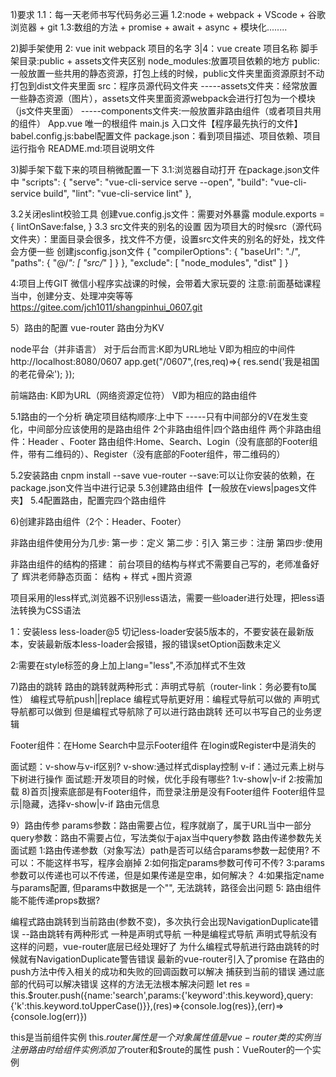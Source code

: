 1)要求
1.1：每一天老师书写代码务必三遍
1.2:node + webpack + VScode + 谷歌浏览器 + git
1.3:数组的方法 + promise + await + async + 模块化........

2)脚手架使用
2: vue init webpack 项目的名字
3|4：vue create 项目名称
脚手架目录:public + assets文件夹区别
node_modules:放置项目依赖的地方
public:一般放置一些共用的静态资源，打包上线的时候，public文件夹里面资源原封不动打包到dist文件夹里面
src：程序员源代码文件夹
  -----assets文件夹：经常放置一些静态资源（图片），assets文件夹里面资源webpack会进行打包为一个模块（js文件夹里面）
  -----components文件夹:一般放置非路由组件（或者项目共用的组件）
        App.vue 唯一的根组件
        main.js 入口文件【程序最先执行的文件】
        babel.config.js:babel配置文件
        package.json：看到项目描述、项目依赖、项目运行指令
        README.md:项目说明文件
  

3)脚手架下载下来的项目稍微配置一下
3.1:浏览器自动打开
        在package.json文件中
        "scripts": {
         "serve": "vue-cli-service serve --open",
          "build": "vue-cli-service build",
          "lint": "vue-cli-service lint"
        },



3.2关闭eslint校验工具
创建vue.config.js文件：需要对外暴露
module.exports = {
   lintOnSave:false,
}
3.3 src文件夹的别名的设置
因为项目大的时候src（源代码文件夹）：里面目录会很多，找文件不方便，设置src文件夹的别名的好处，找文件会方便一些
创建jsconfig.json文件
{
    "compilerOptions": {
        "baseUrl": "./",
        "paths": {
            "@/*": [
                "src/*"
            ]
        }
    },
    "exclude": [
        "node_modules",
        "dist"
    ]
}


4:项目上传GIT
微信小程序实战课的时候，会带着大家玩耍的
注意:前面基础课程当中，创建分支、处理冲突等等
https://gitee.com/jch1011/shangpinhui_0607.git






5）路由的配置
vue-router
路由分为KV

node平台（并非语言）
对于后台而言:K即为URL地址   V即为相应的中间件
http://localhost:8080/0607
app.get("/0607",(res,req)=>{
   res.send('我是祖国的老花骨朵');
});


前端路由:
K即为URL（网络资源定位符）
V即为相应的路由组件


5.1路由的一个分析
确定项目结构顺序:上中下 -----只有中间部分的V在发生变化，中间部分应该使用的是路由组件
2个非路由组件|四个路由组件
两个非路由组件：Header 、Footer
路由组件:Home、Search、Login（没有底部的Footer组件，带有二维码的）、Register（没有底部的Footer组件，带二维码的）

5.2安装路由
 cnpm install --save vue-router 
--save:可以让你安装的依赖，在package.json文件当中进行记录
5.3创建路由组件【一般放在views|pages文件夹】
5.4配置路由，配置完四个路由组件





6)创建非路由组件（2个：Header、Footer）

非路由组件使用分为几步:
第一步：定义
第二步：引入
第三步：注册
第四步:使用

非路由组件的结构的搭建：
前台项目的结构与样式不需要自己写的，老师准备好了
辉洪老师静态页面：
结构 + 样式 +图片资源

项目采用的less样式,浏览器不识别less语法，需要一些loader进行处理，把less语法转换为CSS语法

1：安装less less-loader@5
切记less-loader安装5版本的，不要安装在最新版本，安装最新版本less-loader会报错，报的错误setOption函数未定义

2:需要在style标签的身上加上lang="less",不添加样式不生效






7)路由的跳转
路由的跳转就两种形式：声明式导航（router-link：务必要有to属性）
                    编程式导航push||replace
编程式导航更好用：编程式导航可以做的 声明式导航都可以做到
但是编程式导航除了可以进行路由跳转 还可以书写自己的业务逻辑


Footer组件：在Home Search中显示Footer组件 在login或Register中是消失的


面试题：v-show与v-if区别?
v-show:通过样式display控制
v-if：通过元素上树与下树进行操作
面试题:开发项目的时候，优化手段有哪些?
1:v-show|v-if
2:按需加载
8)首页|搜索底部是有Footer组件，而登录注册是没有Footer组件
Footer组件显示|隐藏，选择v-show|v-if
路由元信息



9）路由传参
params参数：路由需要占位，程序就崩了，属于URL当中一部分
query参数：路由不需要占位，写法类似于ajax当中query参数
路由传递参数先关面试题
     1:路由传递参数（对象写法）path是否可以结合params参数一起使用?
     不可以：不能这样书写，程序会崩掉
     2:如何指定params参数可传可不传? 
     3:params参数可以传递也可以不传递，但是如果传递是空串，如何解决？
     4:如果指定name与params配置, 但params中数据是一个"", 无法跳转，路径会出问题
     5: 路由组件能不能传递props数据?
     
编程式路由跳转到当前路由(参数不变)，多次执行会出现NavigationDuplicate错误
--路由跳转有两种形式 一种是声明式导航 一种是编程式导航
声明式导航没有这样的问题，vue-router底层已经处理好了
为什么编程式导航进行路由跳转的时候就有NavigationDuplicate警告错误
最新的vue-router引入了promise
在路由的push方法中传入相关的成功和失败的回调函数可以解决 捕获到当前的错误
通过底部的代码可以解决错误 这样的方法无法根本解决问题
let res = this.$router.push({name:'search',params:{'keyword':this.keyword},query:{'k':this.keyword.toUpperCase()}},(res)=>{console.log(res)},(err)=>{console.log(err)})

this是当前组件实例 
this.$router属性是一个对象 属性值是vue-router类的实例 当注册路由时 给组件实例添加了$router和$route的属性
push：VueRouter的一个实例



















     
    


